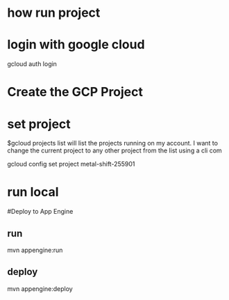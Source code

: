 # how run project

# login with google cloud 

gcloud auth login

# Create the GCP Project

# set project 

$gcloud projects list will list the projects running on my account. I want to change the current project to any other project from the list using a cli com

gcloud config set project metal-shift-255901


# run local


#Deploy to App Engine

## run

mvn appengine:run

## deploy

mvn appengine:deploy